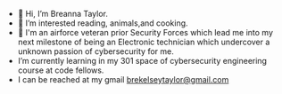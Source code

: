 - 👋 Hi, I’m Breanna Taylor.
- 👀 I’m interested reading, animals,and cooking.
- 🌱 I'm an airforce veteran prior Security Forces which lead me into my next milestone of being an Electronic technician which undercover a unknown passion of cybersecurity for me. 
-  I’m currently learning in my 301 space of cybersecurity engineering course at code fellows.
- I can be reached at my gmail brekelseytaylor@gmail.com 

<!---
Btaylor007/Btaylor007 is a ✨ special ✨ repository because its `README.md` (this file) appears on your GitHub profile.
You can click the Preview link to take a look at your changes.
--->

